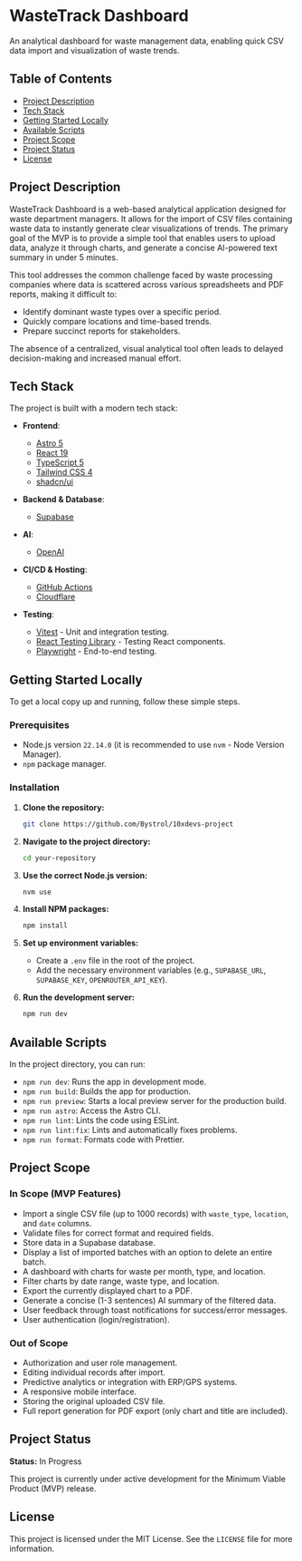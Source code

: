 # WasteTrack Dashboard

An analytical dashboard for waste management data, enabling quick CSV data import and visualization of waste trends.

## Table of Contents

- [Project Description](#project-description)
- [Tech Stack](#tech-stack)
- [Getting Started Locally](#getting-started-locally)
- [Available Scripts](#available-scripts)
- [Project Scope](#project-scope)
- [Project Status](#project-status)
- [License](#license)

## Project Description

WasteTrack Dashboard is a web-based analytical application designed for waste department managers. It allows for the import of CSV files containing waste data to instantly generate clear visualizations of trends. The primary goal of the MVP is to provide a simple tool that enables users to upload data, analyze it through charts, and generate a concise AI-powered text summary in under 5 minutes.

This tool addresses the common challenge faced by waste processing companies where data is scattered across various spreadsheets and PDF reports, making it difficult to:

- Identify dominant waste types over a specific period.
- Quickly compare locations and time-based trends.
- Prepare succinct reports for stakeholders.

The absence of a centralized, visual analytical tool often leads to delayed decision-making and increased manual effort.

## Tech Stack

The project is built with a modern tech stack:

- **Frontend**:
  - [Astro 5](https://astro.build/)
  - [React 19](https://react.dev/)
  - [TypeScript 5](https://www.typescriptlang.org/)
  - [Tailwind CSS 4](https://tailwindcss.com/)
  - [shadcn/ui](https://ui.shadcn.com/)

- **Backend & Database**:
  - [Supabase](https://supabase.io/)

- **AI**:
  - [OpenAI](https://openai.com/)

- **CI/CD & Hosting**:
  - [GitHub Actions](https://github.com/features/actions)
  - [Cloudflare](https://www.cloudflare.com/)

- **Testing**:
  - [Vitest](https://vitest.dev/) - Unit and integration testing.
  - [React Testing Library](https://testing-library.com/docs/react-testing-library/intro/) - Testing React components.
  - [Playwright](https://playwright.dev/) - End-to-end testing.

## Getting Started Locally

To get a local copy up and running, follow these simple steps.

### Prerequisites

- Node.js version `22.14.0` (it is recommended to use `nvm` - Node Version Manager).
- `npm` package manager.

### Installation

1. **Clone the repository:**
   ```sh
   git clone https://github.com/Bystrol/10xdevs-project
   ```
2. **Navigate to the project directory:**
   ```sh
   cd your-repository
   ```
3. **Use the correct Node.js version:**
   ```sh
   nvm use
   ```
4. **Install NPM packages:**
   ```sh
   npm install
   ```
5. **Set up environment variables:**
   - Create a `.env` file in the root of the project.
   - Add the necessary environment variables (e.g., `SUPABASE_URL`, `SUPABASE_KEY`, `OPENROUTER_API_KEY`).

6. **Run the development server:**
   ```sh
   npm run dev
   ```

## Available Scripts

In the project directory, you can run:

- `npm run dev`: Runs the app in development mode.
- `npm run build`: Builds the app for production.
- `npm run preview`: Starts a local preview server for the production build.
- `npm run astro`: Access the Astro CLI.
- `npm run lint`: Lints the code using ESLint.
- `npm run lint:fix`: Lints and automatically fixes problems.
- `npm run format`: Formats code with Prettier.

## Project Scope

### In Scope (MVP Features)

- Import a single CSV file (up to 1000 records) with `waste_type`, `location`, and `date` columns.
- Validate files for correct format and required fields.
- Store data in a Supabase database.
- Display a list of imported batches with an option to delete an entire batch.
- A dashboard with charts for waste per month, type, and location.
- Filter charts by date range, waste type, and location.
- Export the currently displayed chart to a PDF.
- Generate a concise (1-3 sentences) AI summary of the filtered data.
- User feedback through toast notifications for success/error messages.
- User authentication (login/registration).

### Out of Scope

- Authorization and user role management.
- Editing individual records after import.
- Predictive analytics or integration with ERP/GPS systems.
- A responsive mobile interface.
- Storing the original uploaded CSV file.
- Full report generation for PDF export (only chart and title are included).

## Project Status

**Status:** In Progress

This project is currently under active development for the Minimum Viable Product (MVP) release.

## License

This project is licensed under the MIT License. See the `LICENSE` file for more information.
